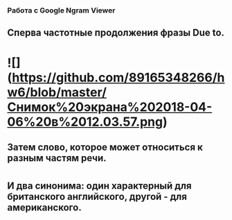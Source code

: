 ### Работа с Google Ngram Viewer
## Сперва частотные продолжения фразы Due to. 
# ![] (https://github.com/89165348266/hw6/blob/master/Снимок%20экрана%202018-04-06%20в%2012.03.57.png)
## Затем слово, которое может относиться к разным частям речи. 
# 
## И два синонима: один характерный для британского английского, другой - для американского.
# 
